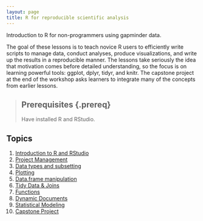 ```yaml
---
layout: page
title: R for reproducible scientific analysis
---
```


Introduction to R for non-programmers using gapminder data.

The goal of these lessons is to teach novice R users to efficiently write
scripts to manage data, conduct analyses, produce visualizations, and 
write up the results in a reproducible manner. The lessons take
seriously the idea that motivation comes before detailed understanding, so the focus is on learning powerful tools: ggplot, dplyr, tidyr, and knitr. The capstone project at the end of the workshop asks learners to integrate many of the concepts from earlier lessons.


> ## Prerequisites {.prereq}
>
> Have installed R and RStudio.
>

## Topics

1.  [Introduction to R and RStudio](01-intro-r-rstudio.html)
2.  [Project Management](02-project-intro.html)
3.  [Data types and subsetting](03-data-types-subsetting.html)
4.  [Plotting](04-ggplot.html)
5.  [Data.frame manipulation](05-dplyr-single-table.html)
6.  [Tidy Data & Joins](06-tidy-data.html)
7.  [Functions](07-functions.html)
8.  [Dynamic Documents](08-knitr.html)
9.  [Statistical Modeling](09-regression.html)
10. [Capstone Project](10-capstone.html)
